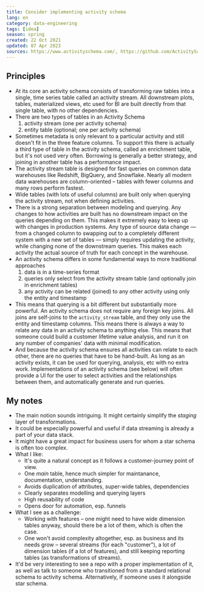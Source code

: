 ```yaml
---
title: Consider implementing activity schema
lang: en 
category: data-engineering
tags: [idea]
season: spring
created: 22 Oct 2021
updated: 07 Apr 2023
sources: https://www.activityschema.com/, https://github.com/ActivitySchema/ActivitySchema/blob/main/spec.md
---
```


## Principles
- At its core an activity schema consists of transforming raw tables into a single, time series table called an activity stream. All downstream plots, tables, materialized views, etc used for BI are built directly from that single table, with no other dependencies.
- There are two types of tables in an Activity Schema
	1. activity stream (one per activity schema)
	2. entity table (optional; one per activity schema)
- Sometimes metadata is only relevant to a particular activity and still doesn't fit in the three feature columns. To support this there is actually a third type of table in the activity schema, called an enrichment table, but it's not used very often. Borrowing is generally a better strategy, and joining in another table has a performance impact.
- The activity stream table is designed for fast queries on common data warehouses like Redshift, BigQuery, and Snowflake. Nearly all modern data warehouses are column-oriented – tables with fewer columns and many rows perform fastest.
- Wide tables (with lots of useful columns) are built only when querying the activity stream, not when defining activities.
- There is a strong separation between modeling and querying. Any changes to how activities are built has no downstream impact on the queries depending on them. This makes it extremely easy to keep up with changes in production systems. Any type of source data change — from a changed column to swapping out to a completely different system with a new set of tables — simply requires updating the activity, while changing none of the downstream queries. This makes each activity the actual source of truth for each concept in the warehouse.
- An activity schema differs in some fundamental ways to more traditional approaches
	1. data is in a time-series format
	2. queries only select from the activity stream table (and optionally join in enrichment tables)
	3. any activity can be related (joined) to any other activity using only the entity and timestamp
- This means that querying is a bit different but substantially more powerful. An activity schema does not require any foreign key joins. All joins are self-joins to the `activity_stream` table, and they only use the entity and timestamp columns. This means there is always a way to relate any data in an activity schema to anything else. This means that someone could build a customer lifetime value analysis, and run it on any number of companies' data with minimal modification.
- And because the activity schema ensures all activities can relate to each other, there are no queries that have to be hand-built. As long as an activity exists, it can be used for querying, analysis, etc with no extra work. Implementations of an activity schema (see below) will often provide a UI for the user to select activities and the relationships between them, and automatically generate and run queries.

## My notes
- The main notion sounds intriguing. It might certainly simplify the *staging* layer of transformations.
- It could be especially powerful and useful if data streaming is already a part of your data stack.
- It might have a great impact for business users for whom a star schema is often too complex.
- What I like:
	- It's quite a natural concept as it follows a customer-journey point of view.
	- One *main* table, hence much simpler for maintanance, documentation, understanding.
	- Avoids duplication of attributes, super-wide tables, dependencies
	- Clearly separates modelling and querying layers
	- High reusability of code
	- Opens door for automation, esp. funnels
- What I see as a challenge:
	- Working with features – one might need to have wide dimension tables anyway, should there be a lot of them, which is often the case.
	- One won't avoid complexity altogether, esp. as business and its needs grow – several streams (for each "customer"), a lot of dimension tables (if a lot of features), and still keeping reporting tables (as transformations of streams).
- It'd be very interesting to see a repo with a proper implementation of it, as well as talk to someone who transitioned from a standard relational schema to activity schema. Alternatively, if someone uses it alongside star schema.
